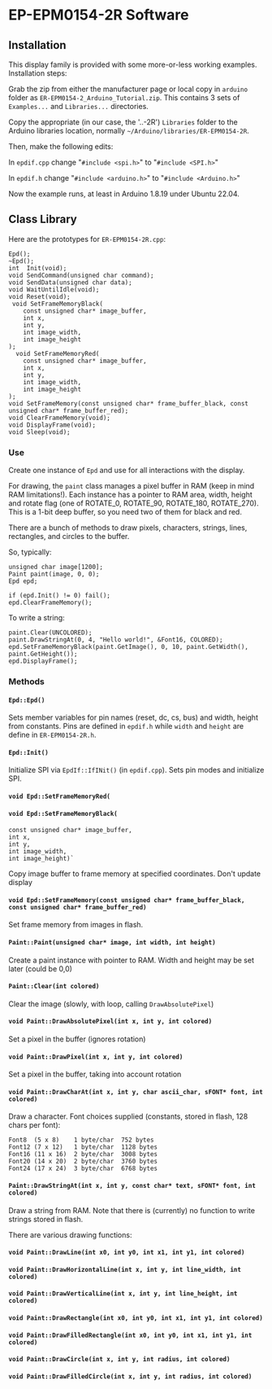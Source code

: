 # EP-EPM0154-2R Software

## Installation

This display family is provided with some more-or-less working examples.  Installation steps:

Grab the zip from either the manufacturer page or local copy in `arduino` folder as 
`ER-EPM0154-2_Arduino_Tutorial.zip`.
This contains 3 sets of `Examples...` and `Libraries...` directories.

Copy the appropriate (in our case, the '..-2R') `Libraries` folder to the Arduino libraries
location, normally `~/Arduino/libraries/ER-EPM0154-2R`.

Then, make the following edits:

In `epdif.cpp` change "`#include <spi.h>`" to "`#include <SPI.h>`"

In `epdif.h` change "`#include <arduino.h>`" to "`#include <Arduino.h>`"

Now the example runs, at least in Arduino 1.8.19 under Ubuntu 22.04.

## Class Library

Here are the prototypes for `ER-EPM0154-2R.cpp`:

    Epd();
    ~Epd();
    int  Init(void);
    void SendCommand(unsigned char command);
    void SendData(unsigned char data);
    void WaitUntilIdle(void);
    void Reset(void);
     void SetFrameMemoryBlack(
        const unsigned char* image_buffer,
        int x,
        int y,
        int image_width,
        int image_height
    ); 
      void SetFrameMemoryRed(
        const unsigned char* image_buffer,
        int x,
        int y,
        int image_width,
        int image_height
    );   
    void SetFrameMemory(const unsigned char* frame_buffer_black, const unsigned char* frame_buffer_red);
    void ClearFrameMemory(void);
    void DisplayFrame(void);
    void Sleep(void);

### Use

Create one instance of `Epd` and use for all interactions with the display.

For drawing, the `paint` class manages a pixel buffer in RAM (keep in
mind RAM limitations!).  Each instance has a pointer to RAM area,
width, height and rotate flag (one of ROTATE_0, ROTATE_90, ROTATE_180,
ROTATE_270).  This is a 1-bit deep buffer, so you need two of them
for black and red.

There are a bunch of methods to draw pixels, characters, strings,
lines, rectangles, and circles to the buffer.

So, typically:

    unsigned char image[1200];
    Paint paint(image, 0, 0);
    Epd epd;

    if (epd.Init() != 0) fail();
    epd.ClearFrameMemory();
	
To write a string:

    paint.Clear(UNCOLORED);
    paint.DrawStringAt(0, 4, "Hello world!", &Font16, COLORED);
    epd.SetFrameMemoryBlack(paint.GetImage(), 0, 10, paint.GetWidth(), paint.GetHeight());
    epd.DisplayFrame();

### Methods

#### `Epd::Epd()`

Sets member variables for pin names (reset, dc, cs, bus) and width,
height from constants. Pins are defined in `epdif.h` while `width` and
`height` are define in `ER-EPM0154-2R.h`.

#### `Epd::Init()`

Initialize SPI via `EpdIf::IfINit()` (in `epdif.cpp`).  Sets pin modes
and initialize SPI.

#### `void Epd::SetFrameMemoryRed(`
#### `void Epd::SetFrameMemoryBlack(`

    const unsigned char* image_buffer,
    int x,
    int y,
    int image_width,
    int image_height)`
	
Copy image buffer to frame memory at specified coordinates.  Don't update display	


#### `void Epd::SetFrameMemory(const unsigned char* frame_buffer_black, const unsigned char* frame_buffer_red)`

Set frame memory from images in flash.

#### `Paint::Paint(unsigned char* image, int width, int height)`

Create a paint instance with pointer to RAM.  Width and height may be
set later (could be 0,0)

#### `Paint::Clear(int colored)`

Clear the image (slowly, with loop, calling `DrawAbsolutePixel`)

#### `void Paint::DrawAbsolutePixel(int x, int y, int colored)`

Set a pixel in the buffer (ignores rotation)

#### `void Paint::DrawPixel(int x, int y, int colored)`

Set a pixel in the buffer, taking into account rotation

#### `void Paint::DrawCharAt(int x, int y, char ascii_char, sFONT* font, int colored)`

Draw a character.  Font choices supplied (constants, stored in flash,
128 chars per font):

    Font8  (5 x 8)    1 byte/char  752 bytes
	Font12 (7 x 12)   1 byte/char  1128 bytes
	Font16 (11 x 16)  2 byte/char  3008 bytes
	Font20 (14 x 20)  2 byte/char  3760 bytes
	Font24 (17 x 24)  3 byte/char  6768 bytes
	
#### `Paint::DrawStringAt(int x, int y, const char* text, sFONT* font, int colored)`

Draw a string from RAM.  Note that there is (currently) no function to
write strings stored in flash.

There are various drawing functions:

#### `void Paint::DrawLine(int x0, int y0, int x1, int y1, int colored)`
#### `void Paint::DrawHorizontalLine(int x, int y, int line_width, int colored)`
#### `void Paint::DrawVerticalLine(int x, int y, int line_height, int colored)`
#### `void Paint::DrawRectangle(int x0, int y0, int x1, int y1, int colored)`
#### `void Paint::DrawFilledRectangle(int x0, int y0, int x1, int y1, int colored)`
#### `void Paint::DrawCircle(int x, int y, int radius, int colored)`
#### `void Paint::DrawFilledCircle(int x, int y, int radius, int colored)`
